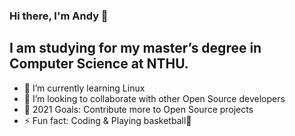 ### Hi there, I'm Andy 👋

## I am studying for my master’s degree in Computer Science at NTHU.
- 🌱 I’m currently learning Linux
- 👯 I’m looking to collaborate with other Open Source developers
- 🥅 2021 Goals: Contribute more to Open Source projects
- ⚡ Fun fact: Coding & Playing basketball🏀

